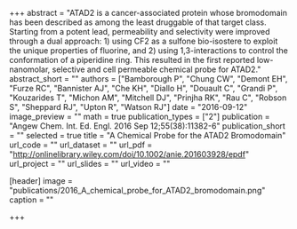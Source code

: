 +++
abstract = "ATAD2 is a cancer-associated protein whose bromodomain has been described as among the least druggable of that target class. Starting from a potent lead, permeability and selectivity were improved through a dual approach: 1) using CF2 as a sulfone bio-isostere to exploit the unique properties of fluorine, and 2) using 1,3-interactions to control the conformation of a piperidine ring. This resulted in the first reported low-nanomolar, selective and cell permeable chemical probe for ATAD2."
abstract_short = ""
authors = ["Bamborough P", "Chung CW", "Demont EH", "Furze RC", "Bannister AJ", "Che KH", "Diallo H", "Douault C", "Grandi P", "Kouzarides T", "Michon AM", "Mitchell DJ", "Prinjha RK", "Rau C", "Robson S", "Sheppard RJ", "Upton R", "Watson RJ"]
date = "2016-09-12"
image_preview = ""
math = true
publication_types = ["2"]
publication = "Angew Chem. Int. Ed. Engl. 2016 Sep 12;55(38):11382-6"
publication_short = ""
selected = true
title = "A Chemical Probe for the ATAD2 Bromodomain"
url_code = ""
url_dataset = ""
url_pdf = "http://onlinelibrary.wiley.com/doi/10.1002/anie.201603928/epdf"
url_project = ""
url_slides = ""
url_video = ""

[header]
image = "publications/2016_A_chemical_probe_for_ATAD2_bromodomain.png"
caption = ""

+++


